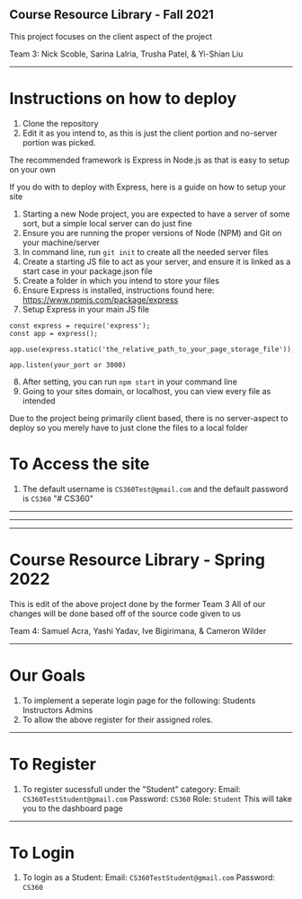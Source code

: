 ## Course Resource Library - Fall 2021

This project focuses on the client aspect of the project

Team 3: 
Nick Scoble, Sarina Lalria, Trusha Patel, & Yi-Shian Liu

--- 

# Instructions on how to deploy
1. Clone the repository
2. Edit it as you intend to, as this is just the client portion and no-server portion was picked.

The recommended framework is Express in Node.js as that is easy to setup on your own

If you do with to deploy with Express, here is a guide on how to setup your site
1. Starting a new Node project, you are expected to have a server of some sort, but a simple local server can do just fine
2. Ensure you are running the proper versions of Node (NPM) and Git on your machine/server
3. In command line, run `git init` to create all the needed server files 
4. Create a starting JS file to act as your server, and ensure it is linked as a start case in your package.json file 
5. Create a folder in which you intend to store your files
6. Ensure Express is installed, instructions found here: https://www.npmjs.com/package/express
7. Setup Express in your main JS file

```
const express = require('express');
const app = express();

app.use(express.static('the_relative_path_to_your_page_storage_file')); 

app.listen(your_port or 3000)
```

8. After setting, you can run `npm start` in your command line
9. Going to your sites domain, or localhost, you can view every file as intended

Due to the project being primarily client based, there is no server-aspect to deploy so you merely have to just clone the files to a local folder

# To Access the site
1. The default username is `CS360Test@gmail.com` and the default password is `CS360` 
"# CS360" 

---
---
---

# Course Resource Library - Spring 2022

This is edit of the above project done by the former Team 3
All of our changes will be done based off of the source code given to us

Team 4:
Samuel Acra, Yashi Yadav, Ive Bigirimana, & Cameron Wilder

--- 

# Our Goals
1.  To implement a seperate login page for the following:
        Students
        Instructors
        Admins
2.  To allow the above register for their assigned roles.

--- 

# To Register
1.  To register sucessfull under the "Student" category:
        Email: `CS360TestStudent@gmail.com`
        Password: `CS360`
        Role: `Student`
    This will take you to the dashboard page

---

# To Login
1.  To login as a Student:
        Email: `CS360TestStudent@gmail.com`
        Password: `CS360`